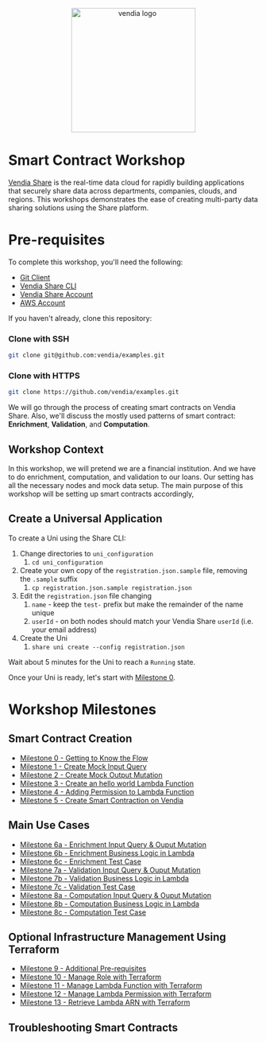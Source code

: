 <p align="center">
  <a href="https://vendia.net/">
    <img src="https://www.vendia.com/images/logo/logo.svg" alt="vendia logo" width="250px">
  </a>
</p>

# Smart Contract Workshop

[Vendia Share](https://www.vendia.net) is the real-time data cloud for rapidly building applications that securely share data across departments, companies, clouds, and regions.  This workshops demonstrates the ease of creating multi-party data sharing solutions using the Share platform.

# Pre-requisites

To complete this workshop, you'll need the following:

* [Git Client](https://git-scm.com/downloads)
* [Vendia Share CLI](https://vendia.net/docs/share/cli)
* [Vendia Share Account](https://share.vendia.net/signup)
* [AWS Account](https://aws.amazon.com/resources/create-account/)

If you haven't already, clone this repository:

### Clone with SSH

```bash
git clone git@github.com:vendia/examples.git
```

### Clone with HTTPS

```bash
git clone https://github.com/vendia/examples.git
```



We will go through the process of creating smart contracts on Vendia Share. Also, we'll discuss the mostly used patterns of smart contract: **Enrichment**, **Validation**, and **Computation**.

## Workshop Context

In this workshop, we will pretend we are a financial institution. And we have to do enrichment, computation, and validation to our loans. Our setting has all the necessary nodes and mock data setup. The main purpose of this workshop will be setting up smart contracts accordingly,

## Create a Universal Application

To create a Uni using the Share CLI:

1. Change directories to `uni_configuration`
    1. `cd uni_configuration`
2. Create your own copy of the `registration.json.sample` file, removing the `.sample` suffix
    1. `cp registration.json.sample registration.json`
3. Edit the `registration.json` file changing
    1. `name` - keep the `test-` prefix but make the remainder of the name unique
    2. `userId` - on both nodes should match your Vendia Share `userId` (i.e. your email address)
4. Create the Uni
    1. `share uni create --config registration.json`

Wait about 5 minutes for the Uni to reach a `Running` state.


Once your Uni is ready, let's start with [Milestone 0](README-Milestone0.md).

# Workshop Milestones

## Smart Contract Creation
* [Milestone 0 - Getting to Know the Flow](README-Milestone0.md)
* [Milestone 1 - Create Mock Input Query](README-Milestone1.md)
* [Milestone 2 - Create Mock Output Mutation](README-Milestone2.md)
* [Milestone 3 - Create an hello world Lambda Function](README-Milestone3.md)
* [Milestone 4 - Adding Permission to Lambda Function](README-Milestone4.md)
* [Milestone 5 - Create Smart Contraction on Vendia](README-Milestone5.md)

## Main Use Cases
* [Milestone 6a - Enrichment Input Query & Ouput Mutation](README-Milestone6a.md)
* [Milestone 6b - Enrichment Business Logic in Lambda](README-Milestone6b.md)
* [Milestone 6c - Enrichment Test Case](README-Milestone6c.md)
* [Milestone 7a - Validation Input Query & Ouput Mutation](README-Milestone7a.md)
* [Milestone 7b - Validation Business Logic in Lambda](README-Milestone7b.md)
* [Milestone 7c - Validation Test Case](README-Milestone7c.md)
* [Milestone 8a - Computation Input Query & Ouput Mutation](README-Milestone8a.md)
* [Milestone 8b - Computation Business Logic in Lambda](README-Milestone8b.md)
* [Milestone 8c - Computation Test Case](README-Milestone8c.md)

## Optional Infrastructure Management Using Terraform
* [Milestone 9 - Additional Pre-requisites](README-Milestone9.md)
* [Milestone 10 - Manage Role with Terraform](README-Milestone10.md)
* [Milestone 11 - Manage Lambda Function with Terraform](README-Milestone11.md)
* [Milestone 12 - Manage Lambda Permission with Terraform](README-Milestone12.md)
* [Milestone 13 - Retrieve Lambda ARN with Terraform](README-Milestone13.md)

## Troubleshooting Smart Contracts
